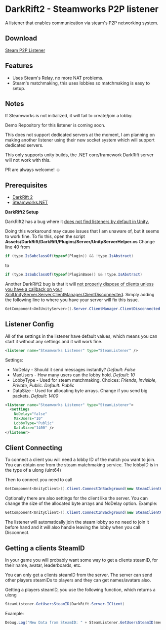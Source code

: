 # DarkRift2 - Steamworks P2P listener
A listener that enables communication via steam's P2P networking system.

## Download
[Steam P2P Listener](https://github.com/Derek-R-S/DarkRift2_SteamworksP2P/releases/tag/0.3)

## Features
- Uses Steam's Relay, no more NAT problems.
- Steam's matchmaking, this uses lobbies so matchmaking is easy to setup.

## Notes

If Steamworks is not initialized, it will fail to create/join a lobby.

Demo Repository for this listener is coming soon.

This does not support dedicated servers at the moment, I am planning on making another listener using their new socket system which will support dedicated servers.

This only supports unity builds, the .NET core/framework DarkRift server will not work with this.

PR are always welcome! ☺

## Prerequisites
- [DarkRift 2](https://assetstore.unity.com/packages/tools/network/darkrift-networking-2-95309)
- [Steamworks.NET](https://github.com/rlabrecque/Steamworks.NET/releases)

**DarkRift2 Setup**

DarkRift2 has a bug where it [does not find listeners by default in Unity.](https://github.com/DarkRiftNetworking/DarkRift/issues/58)

Doing this workaround may cause issues that I am unaware of, but it seems to work fine.
To fix this, open the script __Assets/DarkRift/DarkRift/Plugins/Server/UnityServerHelper.cs__
Change line 40 from
```c#
if (type.IsSubclassOf(typeof(Plugin)) && !type.IsAbstract)
```
to
```c#
if (type.IsSubclassOf(typeof(PluginBase)) && !type.IsAbstract)
```

Another DarkRift2 bug is that it will [not properly dispose of clients unless you have a callback on your XmlUnityServer.Server.ClientManager.ClientDisconnected](https://github.com/DarkRiftNetworking/DarkRift/issues/68). Simply adding the following line to where you have your server will fix this issue.
```c#
GetComponent<XmlUnityServer>().Server.ClientManager.ClientDisconnected += (s, c) => Debug.Log("Client Disconnected.");
```


## Listener Config

All of the settings in the listener have default values, which means you can start it without any settings and it will work fine.

```xml
<listener name="Steamworks Listener" type="SteamListener" />
```

Settings:
- NoDelay - Should it send messages instantly? *Default: False*
- MaxUsers - How many users can the lobby hold. *Default: 10*
- LobbyType - Used for steam matchmaking. Choices: *Friends*, *Invisible*, *Private*, *Public*. *Default: Public*
- DataSize - Used for allocating byte arrays. Change if you send big packets. *Default: 1400*

```xml
<listener name="Steamworks Listener" type="SteamListener">
  <settings 
    NoDelay="false"
    MaxUsers="10"
    LobbyType="Public"
    DataSize="1400" />
</listener>
```

## Client Connecting

To connect a client you will need a lobby ID of the match you want to join. You can obtain one from the steam matchmaking service. The lobbyID is in the type of a ulong (uint64)

Then to connect you need to call
```c#
GetComponent<UnityClient>().Client.ConnectInBackground(new SteamClientConnection(LOBBYIDHERE));
```

Optionally there are also settings for the client like the server.
You can change the size of the allocated byte arrays and NoDelay option.
Example:
```c#
GetComponent<UnityClient>().Client.ConnectInBackground(new SteamClientConnection(LOBBYIDHERE, 1400, false));
```

The listener will automatically join the steam lobby so no need to join it before hand and it will also handle leaving the lobby when you call Disconnect.

## Getting a clients SteamID
In your game you will probably want some way to get a clients steamID, for their name, avatar, leaderboards, etc.

You can only get a clients steamID from the server. The server can send other players steamIDs to players and they can get names/avatars also.

Getting a players steamID, you use the following function, which returns a ulong
```c#
SteamListener.GetUsersSteamID(DarkRift.Server.IClient)
```

Example:
```c#
Debug.Log("New Data from SteamID: " + SteamListener.GetUsersSteamID(messageReceivedEventArgs.Client));
```
